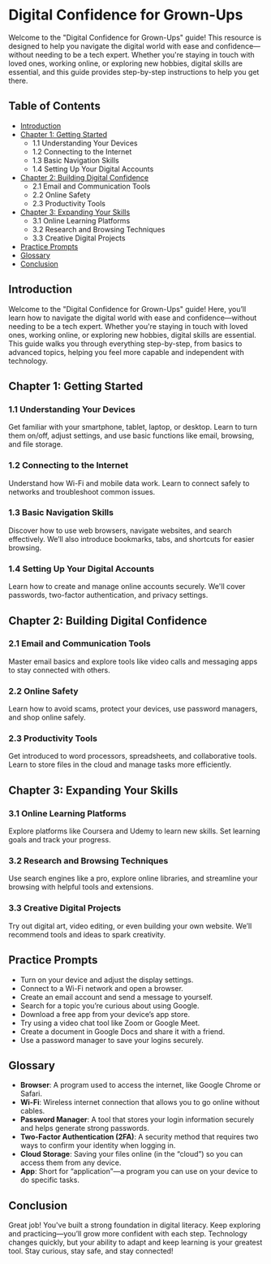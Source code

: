 # Digital Confidence for Grown-Ups

Welcome to the "Digital Confidence for Grown-Ups" guide! This resource is designed to help you navigate the digital world with ease and confidence—without needing to be a tech expert. Whether you're staying in touch with loved ones, working online, or exploring new hobbies, digital skills are essential, and this guide provides step-by-step instructions to help you get there.

## Table of Contents

- [Introduction](#introduction)
- [Chapter 1: Getting Started](#chapter-1)
  - 1.1 Understanding Your Devices
  - 1.2 Connecting to the Internet
  - 1.3 Basic Navigation Skills
  - 1.4 Setting Up Your Digital Accounts
- [Chapter 2: Building Digital Confidence](#chapter-2)
  - 2.1 Email and Communication Tools
  - 2.2 Online Safety
  - 2.3 Productivity Tools
- [Chapter 3: Expanding Your Skills](#chapter-3)
  - 3.1 Online Learning Platforms
  - 3.2 Research and Browsing Techniques
  - 3.3 Creative Digital Projects
- [Practice Prompts](#practice-prompts)
- [Glossary](#glossary)
- [Conclusion](#conclusion)

## Introduction

Welcome to the "Digital Confidence for Grown-Ups" guide! Here, you’ll learn how to navigate the digital world with ease and confidence—without needing to be a tech expert. Whether you're staying in touch with loved ones, working online, or exploring new hobbies, digital skills are essential. This guide walks you through everything step-by-step, from basics to advanced topics, helping you feel more capable and independent with technology.

## Chapter 1: Getting Started

### 1.1 Understanding Your Devices
Get familiar with your smartphone, tablet, laptop, or desktop. Learn to turn them on/off, adjust settings, and use basic functions like email, browsing, and file storage.

### 1.2 Connecting to the Internet
Understand how Wi-Fi and mobile data work. Learn to connect safely to networks and troubleshoot common issues.

### 1.3 Basic Navigation Skills
Discover how to use web browsers, navigate websites, and search effectively. We’ll also introduce bookmarks, tabs, and shortcuts for easier browsing.

### 1.4 Setting Up Your Digital Accounts
Learn how to create and manage online accounts securely. We'll cover passwords, two-factor authentication, and privacy settings.

## Chapter 2: Building Digital Confidence

### 2.1 Email and Communication Tools
Master email basics and explore tools like video calls and messaging apps to stay connected with others.

### 2.2 Online Safety
Learn how to avoid scams, protect your devices, use password managers, and shop online safely.

### 2.3 Productivity Tools
Get introduced to word processors, spreadsheets, and collaborative tools. Learn to store files in the cloud and manage tasks more efficiently.

## Chapter 3: Expanding Your Skills

### 3.1 Online Learning Platforms
Explore platforms like Coursera and Udemy to learn new skills. Set learning goals and track your progress.

### 3.2 Research and Browsing Techniques
Use search engines like a pro, explore online libraries, and streamline your browsing with helpful tools and extensions.

### 3.3 Creative Digital Projects
Try out digital art, video editing, or even building your own website. We’ll recommend tools and ideas to spark creativity.

## Practice Prompts

- Turn on your device and adjust the display settings.
- Connect to a Wi-Fi network and open a browser.
- Create an email account and send a message to yourself.
- Search for a topic you’re curious about using Google.
- Download a free app from your device’s app store.
- Try using a video chat tool like Zoom or Google Meet.
- Create a document in Google Docs and share it with a friend.
- Use a password manager to save your logins securely.

## Glossary

- **Browser**: A program used to access the internet, like Google Chrome or Safari.
- **Wi-Fi**: Wireless internet connection that allows you to go online without cables.
- **Password Manager**: A tool that stores your login information securely and helps generate strong passwords.
- **Two-Factor Authentication (2FA)**: A security method that requires two ways to confirm your identity when logging in.
- **Cloud Storage**: Saving your files online (in the “cloud”) so you can access them from any device.
- **App**: Short for “application”—a program you can use on your device to do specific tasks.

## Conclusion

Great job! You've built a strong foundation in digital literacy. Keep exploring and practicing—you’ll grow more confident with each step. Technology changes quickly, but your ability to adapt and keep learning is your greatest tool. Stay curious, stay safe, and stay connected!